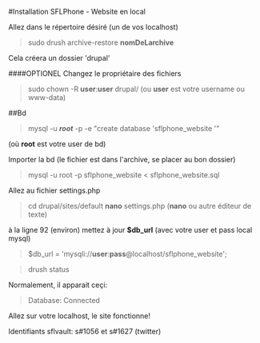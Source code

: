 #Installation SFLPhone - Website en local


Allez dans le répertoire désiré (un de vos localhost)

>sudo drush archive-restore **nomDeLarchive** 

Cela créera un dossier 'drupal'





####OPTIONEL
Changez le propriétaire des fichiers

> sudo chown -R **user**:**user** drupal/  (ou **user** est votre username ou www-data)









##Bd
> mysql -u ***root*** -p -e "create database 'sflphone_website '"

(où **root** est votre user de bd)
 
    

Importer la bd (le fichier est dans l'archive, se placer au bon dossier)
>mysql -u root -p sflphone_website < sflphone_website.sql




Allez au fichier settings.php
>cd drupal/sites/default
**nano** settings.php (**nano** ou autre éditeur de texte)

à la ligne 92 (environ)
mettez à jour **$db_url** (avec votre user et pass local mysql)

>$db_url = 'mysqli://**user**:**pass**@localhost/sflphone_website';

>drush status

Normalement, il apparait ceçi:
 >Database:  Connected





Allez sur votre localhost, le site fonctionne!

Identifiants sflvault: s#1056 et s#1627 (twitter)


